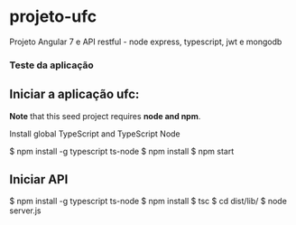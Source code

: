 # projeto-ufc
Projeto Angular 7 e API restful - node express, typescript, jwt e mongodb

### Teste da aplicação

## Iniciar a aplicação ufc:

**Note** that this seed project requires **node and npm**.

Install global TypeScript and TypeScript Node

$ npm install -g typescript ts-node
$ npm install 
$ npm start

## Iniciar API

$ npm install -g typescript ts-node
$ npm install
$ tsc
$ cd dist/lib/
$ node server.js